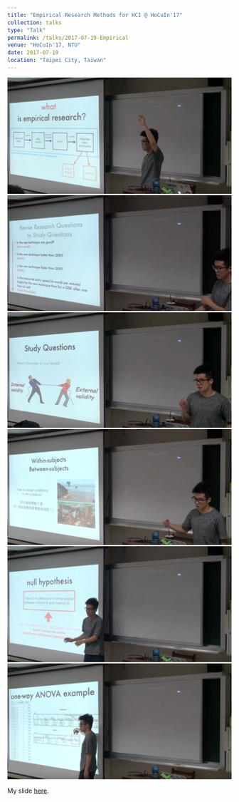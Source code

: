 ```yaml
---
title: "Empirical Research Methods for HCI @ HoCuIn'17"
collection: talks
type: "Talk"
permalink: /talks/2017-07-19-Empirical
venue: "HoCuIn'17, NTU"
date: 2017-07-19
location: "Taipei City, Taiwan"
---
```


<img src='/images/talks/empirical1.png'>
<img src='/images/talks/empirical2.png'>
<img src='/images/talks/empirical3.png'>
<img src='/images/talks/empirical4.png'>
<img src='/images/talks/empirical5.png'>
<img src='/images/talks/empirical6.png'>

My slide [here]().
